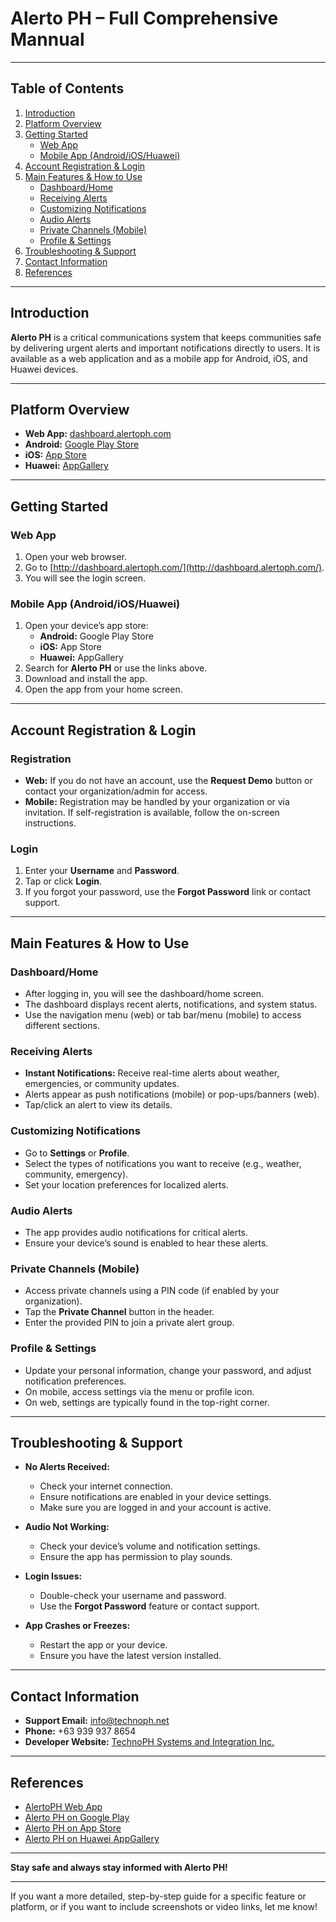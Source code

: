 
# Alerto PH – Full Comprehensive Mannual

---

## Table of Contents

1. [Introduction](#introduction)
2. [Platform Overview](#platform-overview)
3. [Getting Started](#getting-started)
    - [Web App](#web-app)
    - [Mobile App (Android/iOS/Huawei)](#mobile-app-androidioshuawei)
4. [Account Registration & Login](#account-registration--login)
5. [Main Features & How to Use](#main-features--how-to-use)
    - [Dashboard/Home](#dashboardhome)
    - [Receiving Alerts](#receiving-alerts)
    - [Customizing Notifications](#customizing-notifications)
    - [Audio Alerts](#audio-alerts)
    - [Private Channels (Mobile)](#private-channels-mobile)
    - [Profile & Settings](#profile--settings)
6. [Troubleshooting & Support](#troubleshooting--support)
7. [Contact Information](#contact-information)
8. [References](#references)

---

## Introduction

**Alerto PH** is a critical communications system that keeps communities safe by delivering urgent alerts and important notifications directly to users. It is available as a web application and as a mobile app for Android, iOS, and Huawei devices.

---

## Platform Overview

- **Web App:** [dashboard.alertoph.com](http://dashboard.alertoph.com/)
- **Android:** [Google Play Store](https://play.google.com/store/apps/details?id=com.alertoph.app&hl=en)
- **iOS:** [App Store](https://apps.apple.com/ph/app/alertoph-mobile/id6670206761)
- **Huawei:** [AppGallery](https://appgallery.huawei.com/#/app/C113357339)

---

## Getting Started

### Web App

1. Open your web browser.
2. Go to [http://dashboard.alertoph.com/](http://dashboard.alertoph.com/).
3. You will see the login screen.

### Mobile App (Android/iOS/Huawei)

1. Open your device’s app store:
    - **Android:** Google Play Store
    - **iOS:** App Store
    - **Huawei:** AppGallery
2. Search for **Alerto PH** or use the links above.
3. Download and install the app.
4. Open the app from your home screen.

---

## Account Registration & Login

### Registration

- **Web:** If you do not have an account, use the **Request Demo** button or contact your organization/admin for access.
- **Mobile:** Registration may be handled by your organization or via invitation. If self-registration is available, follow the on-screen instructions.

### Login

1. Enter your **Username** and **Password**.
2. Tap or click **Login**.
3. If you forgot your password, use the **Forgot Password** link or contact support.

---

## Main Features & How to Use

### Dashboard/Home

- After logging in, you will see the dashboard/home screen.
- The dashboard displays recent alerts, notifications, and system status.
- Use the navigation menu (web) or tab bar/menu (mobile) to access different sections.

### Receiving Alerts

- **Instant Notifications:** Receive real-time alerts about weather, emergencies, or community updates.
- Alerts appear as push notifications (mobile) or pop-ups/banners (web).
- Tap/click an alert to view its details.

### Customizing Notifications

- Go to **Settings** or **Profile**.
- Select the types of notifications you want to receive (e.g., weather, community, emergency).
- Set your location preferences for localized alerts.

### Audio Alerts

- The app provides audio notifications for critical alerts.
- Ensure your device’s sound is enabled to hear these alerts.

### Private Channels (Mobile)

- Access private channels using a PIN code (if enabled by your organization).
- Tap the **Private Channel** button in the header.
- Enter the provided PIN to join a private alert group.

### Profile & Settings

- Update your personal information, change your password, and adjust notification preferences.
- On mobile, access settings via the menu or profile icon.
- On web, settings are typically found in the top-right corner.

---

## Troubleshooting & Support

- **No Alerts Received:**  
  - Check your internet connection.
  - Ensure notifications are enabled in your device settings.
  - Make sure you are logged in and your account is active.

- **Audio Not Working:**  
  - Check your device’s volume and notification settings.
  - Ensure the app has permission to play sounds.

- **Login Issues:**  
  - Double-check your username and password.
  - Use the **Forgot Password** feature or contact support.

- **App Crashes or Freezes:**  
  - Restart the app or your device.
  - Ensure you have the latest version installed.

---

## Contact Information

- **Support Email:** info@technoph.net
- **Phone:** +63 939 937 8654
- **Developer Website:** [TechnoPH Systems and Integration Inc.](https://technoph.net)

---

## References

- [AlertoPH Web App](http://dashboard.alertoph.com/)
- [Alerto PH on Google Play](https://play.google.com/store/apps/details?id=com.alertoph.app&hl=en)
- [Alerto PH on App Store](https://apps.apple.com/ph/app/alertoph-mobile/id6670206761)
- [Alerto PH on Huawei AppGallery](https://appgallery.huawei.com/#/app/C113357339)

---

**Stay safe and always stay informed with Alerto PH!**

---

If you want a more detailed, step-by-step guide for a specific feature or platform, or if you want to include screenshots or video links, let me know!
